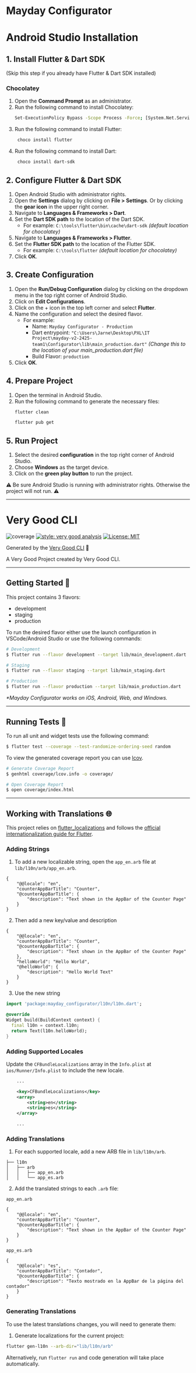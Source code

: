 # Mayday Configurator

# Android Studio Installation

## 1. Install Flutter & Dart SDK 
(Skip this step if you already have Flutter & Dart SDK installed)

### Chocolatey

1. Open the **Command Prompt** as an administrator.
2. Run the following command to install Chocolatey:
   ```sh
   Set-ExecutionPolicy Bypass -Scope Process -Force; [System.Net.ServicePointManager]::SecurityProtocol = [System.Net.ServicePointManager]::SecurityProtocol -bor 3072; iex ((New-Object System.Net.WebClient).DownloadString('https://community.chocolatey.org/install.ps1'))
   ```
3. Run the following command to install Flutter:
   ```sh
    choco install flutter
    ```
4. Run the following command to install Dart:
    ```sh
     choco install dart-sdk
     ```

## 2. Configure Flutter & Dart SDK

1. Open Android Studio with administrator rights.
2. Open the **Settings** dialog by clicking on **File > Settings**. Or by clicking the **gear icon** in the upper right corner.
3. Navigate to **Languages & Frameworks > Dart**.
4. Set the **Dart SDK path** to the location of the Dart SDK.
   - For example: ```C:\tools\flutter\bin\cache\dart-sdk``` _(default location for chocolatey)_
5. Navigate to **Languages & Frameworks > Flutter**.
6. Set the **Flutter SDK path** to the location of the Flutter SDK.
   - For example: ```C:\tools\flutter``` _(default location for chocolatey)_
7. Click **OK**.

## 3. Create Configuration

1. Open the **Run/Debug Configuration** dialog by clicking on the dropdown menu in the top right corner of Android Studio.
2. Click on **Edit Configurations**.
3. Click on the + icon in the top left corner and select **Flutter**.
4. Name the configuration and select the desired flavor.
   - For example:
     - Name: ```Mayday Configurator - Production```
     - Dart entrypoint: ```"C:\Users\Jarne\Desktop\PXL\IT Project\mayday-v2-2425-team1\Configurator\lib\main_production.dart"``` _(Change this to the location of your main_production.dart file)_
     - Build Flavor: ```production```
5. Click **OK**.

## 4. Prepare Project

1. Open the terminal in Android Studio.
2. Run the following command to generate the necessary files:
   ```sh
   flutter clean
   ```
   ```sh
   flutter pub get
    ```
   
## 5. Run Project

1. Select the desired **configuration** in the top right corner of Android Studio.
2. Choose **Windows** as the target device.
2. Click on the **green play button** to run the project.

⚠️ Be sure Android Studio is running with administrator rights. Otherwise the project will not run. ⚠️


---

# Very Good CLI

![coverage][coverage_badge]
[![style: very good analysis][very_good_analysis_badge]][very_good_analysis_link]
[![License: MIT][license_badge]][license_link]

Generated by the [Very Good CLI][very_good_cli_link] 🤖

A Very Good Project created by Very Good CLI.

---

## Getting Started 🚀

This project contains 3 flavors:

- development
- staging
- production

To run the desired flavor either use the launch configuration in VSCode/Android Studio or use the following commands:

```sh
# Development
$ flutter run --flavor development --target lib/main_development.dart

# Staging
$ flutter run --flavor staging --target lib/main_staging.dart

# Production
$ flutter run --flavor production --target lib/main_production.dart
```

_\*Mayday Configurator works on iOS, Android, Web, and Windows._

---

## Running Tests 🧪

To run all unit and widget tests use the following command:

```sh
$ flutter test --coverage --test-randomize-ordering-seed random
```

To view the generated coverage report you can use [lcov](https://github.com/linux-test-project/lcov).

```sh
# Generate Coverage Report
$ genhtml coverage/lcov.info -o coverage/

# Open Coverage Report
$ open coverage/index.html
```

---

## Working with Translations 🌐

This project relies on [flutter_localizations][flutter_localizations_link] and follows the [official internationalization guide for Flutter][internationalization_link].

### Adding Strings

1. To add a new localizable string, open the `app_en.arb` file at `lib/l10n/arb/app_en.arb`.

```arb
{
    "@@locale": "en",
    "counterAppBarTitle": "Counter",
    "@counterAppBarTitle": {
        "description": "Text shown in the AppBar of the Counter Page"
    }
}
```

2. Then add a new key/value and description

```arb
{
    "@@locale": "en",
    "counterAppBarTitle": "Counter",
    "@counterAppBarTitle": {
        "description": "Text shown in the AppBar of the Counter Page"
    },
    "helloWorld": "Hello World",
    "@helloWorld": {
        "description": "Hello World Text"
    }
}
```

3. Use the new string

```dart
import 'package:mayday_configurator/l10n/l10n.dart';

@override
Widget build(BuildContext context) {
  final l10n = context.l10n;
  return Text(l10n.helloWorld);
}
```

### Adding Supported Locales

Update the `CFBundleLocalizations` array in the `Info.plist` at `ios/Runner/Info.plist` to include the new locale.

```xml
    ...

    <key>CFBundleLocalizations</key>
	<array>
		<string>en</string>
		<string>es</string>
	</array>

    ...
```

### Adding Translations

1. For each supported locale, add a new ARB file in `lib/l10n/arb`.

```
├── l10n
│   ├── arb
│   │   ├── app_en.arb
│   │   └── app_es.arb
```

2. Add the translated strings to each `.arb` file:

`app_en.arb`

```arb
{
    "@@locale": "en",
    "counterAppBarTitle": "Counter",
    "@counterAppBarTitle": {
        "description": "Text shown in the AppBar of the Counter Page"
    }
}
```

`app_es.arb`

```arb
{
    "@@locale": "es",
    "counterAppBarTitle": "Contador",
    "@counterAppBarTitle": {
        "description": "Texto mostrado en la AppBar de la página del contador"
    }
}
```

### Generating Translations

To use the latest translations changes, you will need to generate them:

1. Generate localizations for the current project:

```sh
flutter gen-l10n --arb-dir="lib/l10n/arb"
```

Alternatively, run `flutter run` and code generation will take place automatically.

[coverage_badge]: coverage_badge.svg
[flutter_localizations_link]: https://api.flutter.dev/flutter/flutter_localizations/flutter_localizations-library.html
[internationalization_link]: https://flutter.dev/docs/development/accessibility-and-localization/internationalization
[license_badge]: https://img.shields.io/badge/license-MIT-blue.svg
[license_link]: https://opensource.org/licenses/MIT
[very_good_analysis_badge]: https://img.shields.io/badge/style-very_good_analysis-B22C89.svg
[very_good_analysis_link]: https://pub.dev/packages/very_good_analysis
[very_good_cli_link]: https://github.com/VeryGoodOpenSource/very_good_cli
